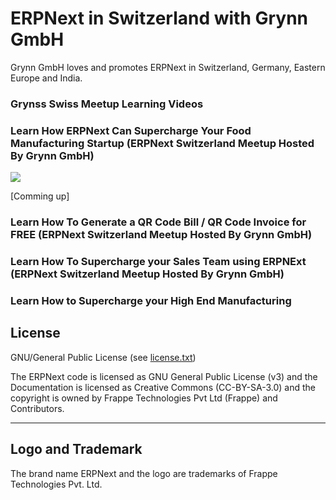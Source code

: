 # ERPNext in Switzerland with Grynn GmbH

Grynn GmbH loves and promotes ERPNext in Switzerland, Germany, Eastern Europe and India. 

### Grynss Swiss Meetup Learning Videos

### Learn How ERPNext Can Supercharge Your Food Manufacturing Startup (ERPNext Switzerland Meetup Hosted By Grynn GmbH)
[![](http://img.youtube.com/vi/me08XIo4W34/0.jpg)](http://www.youtube.com/watch?v=me08XIo4W34 "Learn How ERPNext Can Supercharge Your Food Manufacturing Startup")

[Comming up]

### Learn How To Generate a QR Code Bill / QR Code Invoice for FREE (ERPNext Switzerland Meetup Hosted By Grynn GmbH)
### Learn How To Supercharge your Sales Team using ERPNExt  (ERPNext Switzerland Meetup Hosted By Grynn GmbH)
### Learn How to Supercharge your High End Manufacturing




## License

GNU/General Public License (see [license.txt](license.txt))

The ERPNext code is licensed as GNU General Public License (v3) and the Documentation is licensed as Creative Commons (CC-BY-SA-3.0) and the copyright is owned by Frappe Technologies Pvt Ltd (Frappe) and Contributors.

---

## Logo and Trademark

The brand name ERPNext and the logo are trademarks of Frappe Technologies Pvt. Ltd.



